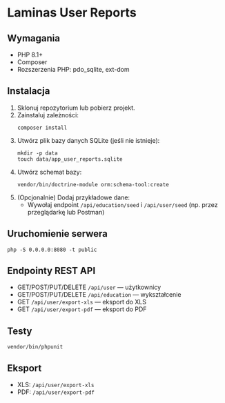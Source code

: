 # Laminas User Reports

## Wymagania
- PHP 8.1+
- Composer
- Rozszerzenia PHP: pdo_sqlite, ext-dom

## Instalacja
1. Sklonuj repozytorium lub pobierz projekt.
2. Zainstaluj zależności:
   ```
   composer install
   ```
3. Utwórz plik bazy danych SQLite (jeśli nie istnieje):
   ```
   mkdir -p data
   touch data/app_user_reports.sqlite
   ```
4. Utwórz schemat bazy:
   ```
   vendor/bin/doctrine-module orm:schema-tool:create
   ```
5. (Opcjonalnie) Dodaj przykładowe dane:
   - Wywołaj endpoint `/api/education/seed` i `/api/user/seed` (np. przez przeglądarkę lub Postman)

## Uruchomienie serwera
```
php -S 0.0.0.0:8080 -t public
```

## Endpointy REST API
- GET/POST/PUT/DELETE `/api/user` — użytkownicy
- GET/POST/PUT/DELETE `/api/education` — wykształcenie
- GET `/api/user/export-xls` — eksport do XLS
- GET `/api/user/export-pdf` — eksport do PDF

## Testy
```
vendor/bin/phpunit
```

## Eksport
- XLS: `/api/user/export-xls`
- PDF: `/api/user/export-pdf` 
